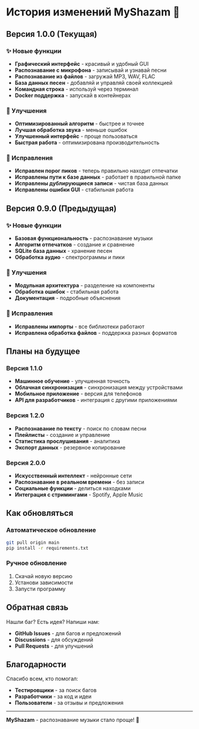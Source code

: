 # История изменений MyShazam 📝

## Версия 1.0.0 (Текущая)

### ✨ Новые функции
- **Графический интерфейс** - красивый и удобный GUI
- **Распознавание с микрофона** - записывай и узнавай песни
- **Распознавание из файлов** - загружай MP3, WAV, FLAC
- **База данных песен** - добавляй и управляй своей коллекцией
- **Командная строка** - используй через терминал
- **Docker поддержка** - запускай в контейнерах

### 🔧 Улучшения
- **Оптимизированный алгоритм** - быстрее и точнее
- **Лучшая обработка звука** - меньше ошибок
- **Улучшенный интерфейс** - проще пользоваться
- **Быстрая работа** - оптимизирована производительность

### 🐛 Исправления
- **Исправлен порог пиков** - теперь правильно находит отпечатки
- **Исправлены пути к базе данных** - работает в правильной папке
- **Исправлены дублирующиеся записи** - чистая база данных
- **Исправлены ошибки GUI** - стабильная работа

## Версия 0.9.0 (Предыдущая)

### ✨ Новые функции
- **Базовая функциональность** - распознавание музыки
- **Алгоритм отпечатков** - создание и сравнение
- **SQLite база данных** - хранение песен
- **Обработка аудио** - спектрограммы и пики

### 🔧 Улучшения
- **Модульная архитектура** - разделение на компоненты
- **Обработка ошибок** - стабильная работа
- **Документация** - подробные объяснения

### 🐛 Исправления
- **Исправлены импорты** - все библиотеки работают
- **Исправлена обработка файлов** - поддержка разных форматов

## Планы на будущее

### Версия 1.1.0
- **Машинное обучение** - улучшенная точность
- **Облачная синхронизация** - синхронизация между устройствами
- **Мобильное приложение** - версия для телефонов
- **API для разработчиков** - интеграция с другими приложениями

### Версия 1.2.0
- **Распознавание по тексту** - поиск по словам песни
- **Плейлисты** - создание и управление
- **Статистика прослушивания** - аналитика
- **Экспорт данных** - резервное копирование

### Версия 2.0.0
- **Искусственный интеллект** - нейронные сети
- **Распознавание в реальном времени** - без записи
- **Социальные функции** - делиться находками
- **Интеграция с стримингами** - Spotify, Apple Music

## Как обновляться

### Автоматическое обновление
```bash
git pull origin main
pip install -r requirements.txt
```

### Ручное обновление
1. Скачай новую версию
2. Установи зависимости
3. Запусти программу

## Обратная связь

Нашли баг? Есть идея? Напиши нам:
- **GitHub Issues** - для багов и предложений
- **Discussions** - для обсуждений
- **Pull Requests** - для улучшений

## Благодарности

Спасибо всем, кто помогал:
- **Тестировщики** - за поиск багов
- **Разработчики** - за код и идеи
- **Пользователи** - за отзывы и предложения

---

**MyShazam** - распознавание музыки стало проще! 🎵